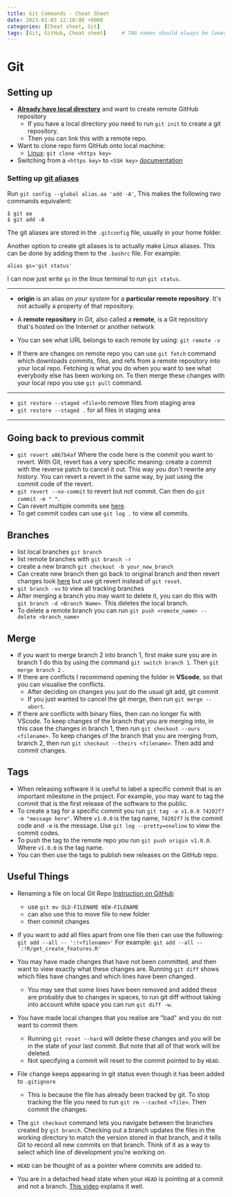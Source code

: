 ```yaml
---
title: Git Commands - Cheat Sheet
date: 2023-01-03 12:10:00 +0000
categories: [Cheat sheet, Git]
tags: [Git, GitHub, Cheat sheet]     # TAG names should always be lowercase
---
```


# Git


## Setting up
- [**Already have local directory**](https://kbroman.org/github_tutorial/pages/init.html) and want to create remote GitHub repository
	- If you have a local directory you need to run `git init` to create a git repository.
	- Then you can link this with a remote repo.
- Want to clone repo form GitHub onto local machine:
	- [Linux](https://m.youtube.com/watch?v=4u6qzxj37h4&list=LL&index=4): `git clone <https key>`
- Switching from a `<https key>` to `<SSH key>` [documentation](https://docs.github.com/en/get-started/getting-started-with-git/managing-remote-repositories#switching-remote-urls-from-https-to-ssh)

### Setting up [git aliases](https://git-scm.com/book/en/v2/Git-Basics-Git-Aliases)

Run `git config --global alias.aa 'add -A'`, This makes the following two commands equivalent:

```terminal
$ git aa
$ git add -A
```

The git aliases are stored in the `.gitconfig` file, usually in your home folder.

Another option to create git aliases is to actually make Linux aliases. This can be done by adding them to the `.bashrc` file. For example:

```shell
alias gs='git status'
```

 I can now just write `gs` in the linux terminal to run `git status`.

***

- **origin** is an alias  _on your system_ for a **particular remote repository**. It's not actually a property of that repository.
- A **remote repository** in Git, also called a **remote**, is a Git repository that's hosted on the Internet or another network
- You can see what URL belongs to each remote by using: `git remote -v`

- If there are changes on remote repo you can use `git fetch` command which downloads commits, files, and refs from a remote repository into your local repo. Fetching is what you do when you want to see what everybody else has been working on.
To then merge these changes with your local repo you use `git pull` command.

***

- `git restore --staged <file>`to remove files from staging area
- `git restore --staged .` for all files in staging area

***





## Going back to previous commit
- `git revert a867b4af` Where the code here is the commit you want to revert.
With Git, revert has a very specific meaning: create a commit with the reverse patch to cancel it out. This way you don't rewrite any history.
You can revert a revert in the same way, by just using the commit code of the revert.
- `git revert --no-commit` to revert but not commit. Can then do `git commit -m " "`.
- Can revert multiple commits see [here](https://stackoverflow.com/questions/1463340/how-can-i-revert-multiple-git-commits/1470452#1470452).
- To get commit codes can use `git log .` to view all commits.

## Branches
- list local branches `git branch`
- list remote branches with `git branch -r`
-  create a new branch `git checkout -b your_new_branch`
- Can create new branch then go back to original branch and then revert changes look [here](https://stackoverflow.com/questions/2816715/branch-from-a-previous-commit-using-git/31783383#31783383) but use git revert instead of `git reset`.
- `git branch -vv` to view all tracking branches
- After merging a branch you may want to delete it, you can do this with  `git branch -d <Branch Name>`. This deletes the local branch.
- To delete a remote branch you can run `git push <remote_name> --delete <branch_name>`

## Merge
- if you want to merge branch 2 into branch 1, first make sure you are in branch 1 do this by using the command `git switch branch 1`. Then `git merge branch 2` .
- If there are conflicts I recommend opening the folder in **VScode**, so that you can visualise the conflicts.
	- After deciding on changes you just do the usual git add, git commit
	- If you just wanted to cancel the git merge, then run `git merge --abort`.
- If there are conflicts with binary files, then can no longer fix with VScode. To keep changes of the branch that you are merging into, in this case the changes in branch 1, then run `git checkout --ours <filename>`. To keep changes of the branch that you are merging from, branch 2, then run `git checkout --theirs <filename>`. Then add and commit changes.

## Tags 

- When releasing software it is useful to label a specific commit that is an important milestone in the project. For example, you may want to tag the commit that is the first release of the software to the public. 
- To create a tag for a specific commit you run `git tag -a v1.0.0 74202f7 -m "message here"`. Where `v1.0.0` is the tag name, `74202f7` is the commit code and `-m` is the message. Use `git log --pretty=oneline` to view the commit codes.
- To push the tag to the remote repo you run `git push origin v1.0.0`. Where `v1.0.0` is the tag name.
- You can then use the tags to publish new releases on the GitHub repo.

## Useful Things

- Renaming a file on local Git Repo
[Instruction on GitHub](https://docs.github.com/en/repositories/working-with-files/managing-files/renaming-a-file#renaming-a-file-using-the-command-line)
  - use `git mv OLD-FILENAME NEW-FILENAME`
  - can also use this to move file to new folder
  - then commit changes

- If you want to add all files apart from one file then can use the following: `git add --all -- ':!<filename>'` For example: `git add --all -- ':!R/get_create_features.R'`
- You may have made changes that have not been committed, and then want to view exactly what these changes are. Running `git diff` shows which files have changes and which lines have been changed.
	- You may see that some lines have been removed and added these are probably due to changes in spaces, to run git diff without taking into account white space you can run `git diff -w`.
- You have made local changes that you realise are "bad" and you do not want to commit them
  - Running `git reset --hard` will delete these changes and you will be in the state of your last commit. But note that all of that work will be deleted.
  - Not specifying a commit will reset to the commit pointed to by `HEAD`.
- File change keeps appearing in git status even though it has been added to `.gitignore`
	- This is because the file has already been tracked by git. To stop tracking the file you need to run `git rm --cached <file>`. Then commit the changes.

- The `git checkout` command lets you navigate between the branches created by `git branch`. Checking out a branch updates the files in the working directory to match the version stored in that branch, and it tells Git to record all new commits on that branch. Think of it as a way to select which line of development you’re working on.

- `HEAD` can be thought of as a pointer where commits are added to.

- You are in a detached head state when your `HEAD` is pointing at a commit and not a branch. [This video](https://www.youtube.com/watch?v=GN36mrrM12k) explains it well.

